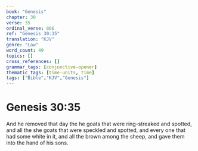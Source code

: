 ```yaml
---
book: "Genesis"
chapter: 30
verse: 35
ordinal_verse: 866
ref: "Genesis 30:35"
translation: "KJV"
genre: "Law"
word_count: 49
topics: []
cross_references: []
grammar_tags: [conjunctive-opener]
thematic_tags: [time-units, time]
tags: ["Bible","KJV","Genesis"]
---
```


# Genesis 30:35

And he removed that day the he goats that were ring-streaked and spotted, and all the she goats that were speckled and spotted, and every one that had some white in it, and all the brown among the sheep, and gave them into the hand of his sons.
